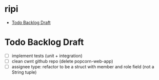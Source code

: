 # ripi

<!-- toc GFM -->

+ [Todo Backlog Draft](#todo-backlog-draft)

<!-- toc -->

# Todo Backlog Draft

- [ ] implement tests (unit + integration)
- [ ] clean cwnt github repo (delete popcorn-web-app)
- [ ] assignee type: refactor to be a struct with member and role field (not a String tuple)
